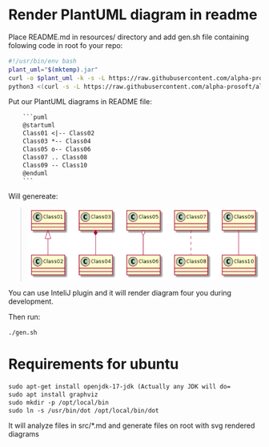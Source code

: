 # Render PlantUML diagram in readme

Place README.md in resources/ directory and add gen.sh file containing folowing code in root fo your repo: 
```bash
#!/usr/bin/env bash
plant_uml="$(mktemp).jar"
curl -o $plant_uml -k -s -L https://raw.githubusercontent.com/alpha-prosoft/alpha-readme-gen/master/plantuml.jar
python3 <(curl -s -L https://raw.githubusercontent.com/alpha-prosoft/alpha-readme-gen/master/plant-uml-render.py) $plant_uml```
```

Put our PlantUML diagrams in README file: 

```
    ```puml
    @startuml
    Class01 <|-- Class02
    Class03 *-- Class04
    Class05 o-- Class06
    Class07 .. Class08
    Class09 -- Class10
    @enduml
    ```
```

Will genereate:


>![Diagram](diagrams/README.md_1.png)

You can use InteliJ plugin and it will render diagram four you during development. 

Then run: 

```
./gen.sh
```
# Requirements for ubuntu
```
sudo apt-get install openjdk-17-jdk (Actually any JDK will do=
sudo apt install graphviz
sudo mkdir -p /opt/local/bin
sudo ln -s /usr/bin/dot /opt/local/bin/dot

```
It will analyze files in src/*.md and generate files on root with svg rendered
diagrams
